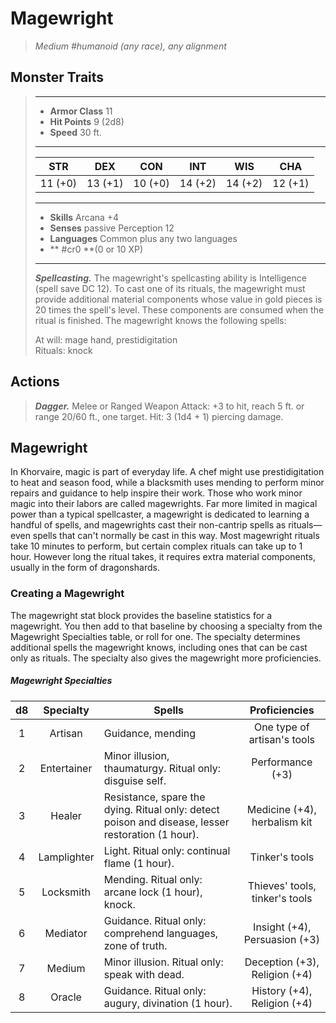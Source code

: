 # Magewright
>*Medium #humanoid (any race), any alignment*
## Monster Traits
>___
>- **Armor Class** 11
>- **Hit Points** 9 (2d8)
>- **Speed** 30 ft.
>___
>|STR|DEX|CON|INT|WIS|CHA|
>|:---:|:---:|:---:|:---:|:---:|:---:|
>|11 (+0)|13 (+1)|10 (+0)|14 (+2)|14 (+2)|12 (+1)|
>___
>- **Skills** Arcana +4
>- **Senses** passive Perception 12
>- **Languages** Common plus any two languages
>- ** #cr0 **(0 or 10 XP)
>___
>***Spellcasting.*** The magewright's spellcasting ability is Intelligence (spell save DC 12). To cast one of its rituals, the magewright must provide additional material components whose value in gold pieces is 20 times the spell's level. These components are consumed when the ritual is finished. The magewright knows the following spells:  
>
>At will: mage hand, prestidigitation  
>Rituals: knock  
>
## Actions
>***Dagger.*** Melee  or Ranged Weapon Attack: +3 to hit, reach 5 ft. or range 20/60 ft., one target. Hit: 3 (1d4 + 1) piercing damage.
## Magewright
In Khorvaire, magic is part of everyday life. A chef might use prestidigitation to heat and season food, while a blacksmith uses mending to perform minor repairs and guidance to help inspire their work. Those who work minor magic into their labors are called magewrights.
Far more limited in magical power than a typical spellcaster, a magewright is dedicated to learning a handful of spells, and magewrights cast their non-cantrip spells as rituals—even spells that can't normally be cast in this way. Most magewright rituals take 10 minutes to perform, but certain complex rituals can take up to 1 hour. However long the ritual takes, it requires extra material components, usually in the form of dragonshards.
### Creating a Magewright
The magewright stat block provides the baseline statistics for a magewright. You then add to that baseline by choosing a specialty from the Magewright Specialties table, or roll for one. The specialty determines additional spells the magewright knows, including ones that can be cast only as rituals. The specialty also gives the magewright more proficiencies.
##### Magewright Specialties
| d8 | Specialty | Spells | Proficiencies |
|:---:|:---:|---|:---:|
| 1 | Artisan | Guidance, mending | One type of artisan's tools |
| 2 | Entertainer | Minor illusion, thaumaturgy. Ritual only: disguise self. | Performance (+3) |
| 3 | Healer | Resistance, spare the dying. Ritual only: detect poison and disease, lesser restoration (1 hour). | Medicine (+4), herbalism kit |
| 4 | Lamplighter | Light. Ritual only: continual flame (1 hour). | Tinker's tools |
| 5 | Locksmith | Mending. Ritual only: arcane lock (1 hour), knock. | Thieves' tools, tinker's tools |
| 6 | Mediator | Guidance. Ritual only: comprehend languages, zone of truth. | Insight (+4), Persuasion (+3) |
| 7 | Medium | Minor illusion. Ritual only: speak with dead. | Deception (+3), Religion (+4) |
| 8 | Oracle | Guidance. Ritual only: augury, divination (1 hour). | History (+4), Religion (+4) |